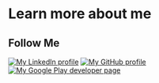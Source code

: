 # Learn more about me

## Follow Me

[![My LinkedIn profile](https://img.shields.io/badge/LinkedIn-0E76A8?logo=linkedin&logoColor=white)](https://www.linkedin.com/in/davide-belvisi/)
[![My GitHub profile](https://img.shields.io/badge/GitHub-181717?logo=github&logoColor=white)](https://github.com/theFreeman96)
[![My Google Play developer page](https://img.shields.io/badge/Google_Play-34A853?logo=googleplay&logoColor=white)](https://play.google.com/store/apps/dev?id=8416983635156421581)
